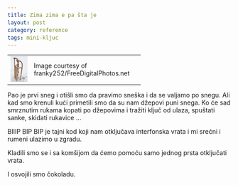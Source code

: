 ```yaml
---
title: Zima zima e pa šta je
layout: post
category: reference
tags: mini-kljuc 
---
```


<table style="width:300px"><tr><td>
<img src="/assets/images/news/sled_franky242.jpg" />
</td><td>
Image courtesy of franky252/FreeDigitalPhotos.net
</td></tr></table>

Pao je prvi sneg i otišli smo da pravimo sneška i da se valjamo po snegu. Ali kad smo krenuli kući primetili smo da su nam džepovi puni snega. Ko će sad smrznutim rukama kopati po džepovima i tražiti ključ od ulaza, spuštati sanke, skidati rukavice ...

BIIIP BIP BIP je tajni kod koji nam otključava interfonska vrata i mi srećni i rumeni ulazimo u zgradu.

Kladili smo se i sa komšijom da ćemo pomoću samo jednog prsta otključati vrata. 

I osvojili smo čokoladu.
